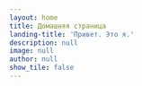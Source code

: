 ```yaml
---
layout: home
title: Домашняя страница
landing-title: 'Привет. Это я.'
description: null
image: null
author: null
show_tile: false
---
```

